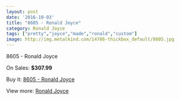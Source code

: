 ```yaml
---
layout: post
date: '2016-10-03'
title: "8605 - Ronald Joyce"
category: Ronald Joyce
tags: ["pretty","joyce","made","ronald","custom"]
image: http://img.metalkind.com/14786-thickbox_default/8605.jpg
---
```

8605 - Ronald Joyce

On Sales: **$307.99**
<a href="https://www.metalkind.com/en/ronald-joyce/6391-8605.html"><amp-img layout="responsive" width="600" height="600" src="//img.metalkind.com/14786-thickbox_default/8605.jpg" alt="8605 - Ronald Joyce 0" /></a>
<a href="https://www.metalkind.com/en/ronald-joyce/6391-8605.html"><amp-img layout="responsive" width="600" height="600" src="//img.metalkind.com/14787-thickbox_default/8605.jpg" alt="8605 - Ronald Joyce 1" /></a>
<a href="https://www.metalkind.com/en/ronald-joyce/6391-8605.html"><amp-img layout="responsive" width="600" height="600" src="//img.metalkind.com/14788-thickbox_default/8605.jpg" alt="8605 - Ronald Joyce 2" /></a>

Buy it: [8605 - Ronald Joyce](https://www.metalkind.com/en/ronald-joyce/6391-8605.html "8605 - Ronald Joyce")

View more: [Ronald Joyce](https://www.metalkind.com/en/110-ronald-joyce "Ronald Joyce")